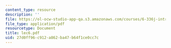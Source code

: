 ```yaml
---
content_type: resource
description: ''
file: https://ol-ocw-studio-app-qa.s3.amazonaws.com/courses/6-336j-introduction-to-numerical-simulation-sma-5211-fall-2003/27d0ff96c912a862ba47b64f1ce0cc7c_lec6.pdf
file_type: application/pdf
resourcetype: Document
title: lec6.pdf
uid: 27d0ff96-c912-a862-ba47-b64f1ce0cc7c
---
```


